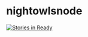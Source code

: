# nightowlsnode

[![Stories in Ready](https://badge.waffle.io/nightowlsnode/nightowlsnode.png?label=ready&title=Ready)](http://waffle.io/nightowlsnode/nightowlsnode)
